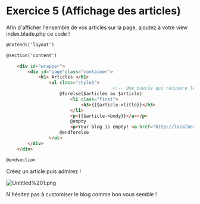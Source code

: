 # Exercice 5 (Affichage des articles)

Afin d'afficher l'ensemble de vos articles sur la page, ajoutez à votre view index.blade.php ce code !

```html
@extends('layout')

@section('content')

    <div id="wrapper">
        <div id="page"class="container">
            <h1> Articles </h1>
                <ul class="style1">
										<!-- Une boucle qui récupère les articles depuis la base de données -->
                    @forelse($articles as $article)  
                        <li class="first">
                            <h3>{{$article->title}}</h3>
                        </li>
                        <p>{{$article->body}}</a></p>
                        @empty
                        <p>Your blog is empty! <a href="http://localhost:8000/create">Create your first article!</a</p>
                    @endforelse
                </ul>
        </div>
    </div>

@endsection
```

Créez un article puis admirez !

![Untitled%201.png](content/Untitled%201.png)

N'hésitez pas à customiser le blog comme bon vous semble !
